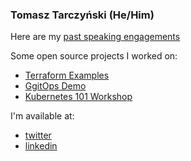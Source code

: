 ### Tomasz Tarczyński (He/Him)

Here are my [past speaking engagements](../master/SPEAKING.md)

Some open source projects I worked on:
* [Terraform Examples](https://github.com/ContainerSolutions/terraform-examples)
* [GgitOps Demo](https://github.com/ttarczynski/gitops-demo)
* [Kubernetes 101 Workshop](https://github.com/ttarczynski/kubernetes-101-workshop)

I'm available at:
* [twitter](https://twitter.com/ttarczynski)
* [linkedin](https://www.linkedin.com/in/tomasztarczynski/)
<!--
**ttarczynski/ttarczynski** is a ✨ _special_ ✨ repository because its `README.md` (this file) appears on your GitHub profile.

Here are some ideas to get you started:

- 🔭 I’m currently working on ...
- 🌱 I’m currently learning ...
- 👯 I’m looking to collaborate on ...
- 🤔 I’m looking for help with ...
- 💬 Ask me about ...
- 📫 How to reach me: ...
- 😄 Pronouns: ...
- ⚡ Fun fact: ...
-->
